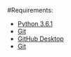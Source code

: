#Requirements:

- <a href="https://www.python.org/downloads/release/python-361/" target="_blank">Python 3.6.1</a>
- <a href="https://git-scm.com/downloads" target="_blank">Git</a>
- <a href="https://desktop.github.com/" target="_blank">GitHub Desktop</a>
- <a href="https://git-scm.com/downloads" target="_blank">Git</a>

